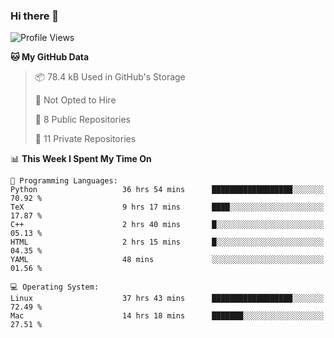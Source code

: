 ### Hi there 👋

<!--
**huayuan4396/huayuan4396** is a ✨ _special_ ✨ repository because its `README.md` (this file) appears on your GitHub profile.

Here are some ideas to get you started:

- 🔭 I’m currently working on ...
- 🌱 I’m currently learning ...
- 👯 I’m looking to collaborate on ...
- 🤔 I’m looking for help with ...
- 💬 Ask me about ...
- 📫 How to reach me: ...
- 😄 Pronouns: ...
- ⚡ Fun fact: ...
-->

<!--START_SECTION:waka-->
![Profile Views](http://img.shields.io/badge/Profile%20Views-0-blue)

**🐱 My GitHub Data** 

> 📦 78.4 kB Used in GitHub's Storage 
 > 
> 🚫 Not Opted to Hire
 > 
> 📜 8 Public Repositories 
 > 
> 🔑 11 Private Repositories 
 > 
📊 **This Week I Spent My Time On** 

```text
💬 Programming Languages: 
Python                   36 hrs 54 mins      ██████████████████░░░░░░░   70.92 % 
TeX                      9 hrs 17 mins       ████░░░░░░░░░░░░░░░░░░░░░   17.87 % 
C++                      2 hrs 40 mins       █░░░░░░░░░░░░░░░░░░░░░░░░   05.13 % 
HTML                     2 hrs 15 mins       █░░░░░░░░░░░░░░░░░░░░░░░░   04.35 % 
YAML                     48 mins             ░░░░░░░░░░░░░░░░░░░░░░░░░   01.56 % 

💻 Operating System: 
Linux                    37 hrs 43 mins      ██████████████████░░░░░░░   72.49 % 
Mac                      14 hrs 18 mins      ███████░░░░░░░░░░░░░░░░░░   27.51 % 
```


<!--END_SECTION:waka-->
